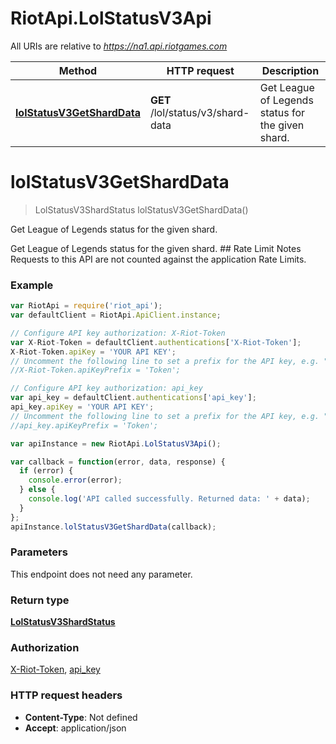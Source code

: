 # RiotApi.LolStatusV3Api

All URIs are relative to *https://na1.api.riotgames.com*

Method | HTTP request | Description
------------- | ------------- | -------------
[**lolStatusV3GetShardData**](LolStatusV3Api.md#lolStatusV3GetShardData) | **GET** /lol/status/v3/shard-data | Get League of Legends status for the given shard.


<a name="lolStatusV3GetShardData"></a>
# **lolStatusV3GetShardData**
> LolStatusV3ShardStatus lolStatusV3GetShardData()

Get League of Legends status for the given shard.

Get League of Legends status for the given shard. ## Rate Limit Notes Requests to this API are not counted against the application Rate Limits.

### Example
```javascript
var RiotApi = require('riot_api');
var defaultClient = RiotApi.ApiClient.instance;

// Configure API key authorization: X-Riot-Token
var X-Riot-Token = defaultClient.authentications['X-Riot-Token'];
X-Riot-Token.apiKey = 'YOUR API KEY';
// Uncomment the following line to set a prefix for the API key, e.g. "Token" (defaults to null)
//X-Riot-Token.apiKeyPrefix = 'Token';

// Configure API key authorization: api_key
var api_key = defaultClient.authentications['api_key'];
api_key.apiKey = 'YOUR API KEY';
// Uncomment the following line to set a prefix for the API key, e.g. "Token" (defaults to null)
//api_key.apiKeyPrefix = 'Token';

var apiInstance = new RiotApi.LolStatusV3Api();

var callback = function(error, data, response) {
  if (error) {
    console.error(error);
  } else {
    console.log('API called successfully. Returned data: ' + data);
  }
};
apiInstance.lolStatusV3GetShardData(callback);
```

### Parameters
This endpoint does not need any parameter.

### Return type

[**LolStatusV3ShardStatus**](LolStatusV3ShardStatus.md)

### Authorization

[X-Riot-Token](../README.md#X-Riot-Token), [api_key](../README.md#api_key)

### HTTP request headers

 - **Content-Type**: Not defined
 - **Accept**: application/json

